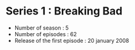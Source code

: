# Series 1 : Breaking Bad

- Number of season : 5
- Number of episodes : 62
- Release of the first episode : 20 january 2008
